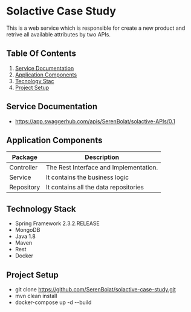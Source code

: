 # Solactive Case Study

This is a web service which is responsible for create a new product and retrive all available attributes by two APIs.


## Table Of Contents

1. [Service Documentation](#service-documentation)
2. [Application Components](#application-components)
3. [Tecnology Stac](#technology-stack)
4. [Project Setup](#project-setup)

## Service Documentation

- https://app.swaggerhub.com/apis/SerenBolat/solactive-APIs/0.1

## Application Components

|    Package    |                  Description                 |
|---------------|----------------------------------------------|
|  Controller   |  The Rest Interface and Implementation.      |
|  Service      |  It contains the business logic              |
|  Repository   |  It contains all the data repositories       |

## Technology Stack

- Spring Framework 2.3.2.RELEASE
- MongoDB
- Java 1.8
- Maven
- Rest
- Docker

## Project Setup

- git clone https://github.com/SerenBolat/solactive-case-study.git
- mvn clean install
- docker-compose up -d --build
